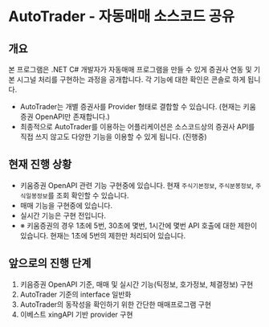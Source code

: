 # AutoTrader - 자동매매 소스코드 공유

## 개요

본 프로그램은 .NET C# 개발자가 자동매매 프로그램을 만들 수 있게 증권사 연동 및 기본 시그널 처리를 구현하는 과정을 공개합니다.
각 기능에 대한 확인은 콘솔로 하게 됩니다.

- AutoTrader는 개별 증권사를 Provider 형태로 결합할 수 있습니다. (현재는 키움증권 OpenAPI만 존재합니다.)
- 최종적으로 AutoTrader를 이용하는 어플리케이션은 소스코드상의 증권사 API를 직접 쓰지 않고도 다양한 기능을 이용할 수 있게 됩니다. (진행중)

## 현재 진행 상황

- 키움증권 OpenAPI 관련 기능 구현중에 있습니다. 현재 `주식기본정보`, `주식분봉정보`, `주식일봉정보`를 조회 확인할 수 있습니다.
- 매매 기능을 구현중에 있습니다.
- 실시간 기능은 구현 전입니다.
- ※ 키움증권의 경우 1초에 5번, 30초에 몇번, 1시간에 몇번 API 호출에 대한 제한이 있습니다. 현재는 1초에 5번의 제한만 처리되어 있습니다.

## 앞으로의 진행 단계
1. 키음증권 OpenAPI 기준, 매매 및 실시간 기능(틱정보, 호가정보, 체결정보) 구현
1. AutoTrader 기준의 interface 일반화
1. AutoTrader의 동작성을 확인하기 위한 간단한 매매프로그램 구현
1. 이베스트 xingAPI 기반 provider 구현

